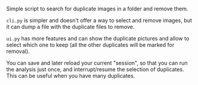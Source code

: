 Simple script to search for duplicate images in a folder and remove them.

`cli.py` is simpler and doesn't offer a way to select and remove images, but it can dump a file with the duplicate files to remove.

`ui.py` has more features and can show the duplicate pictures and allow to select which one to keep (all the other duplicates will be marked for removal).

You can save and later reload your current "session", so that you can run the analysis just once, and interrupt/resume the selection of duplicates.
This can be useful when you have many duplicates.

